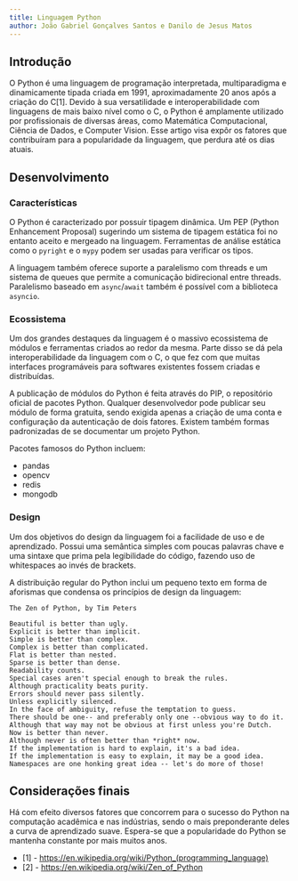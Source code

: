 ```yaml
---
title: Linguagem Python
author: João Gabriel Gonçalves Santos e Danilo de Jesus Matos
---
```


## Introdução

O Python é uma linguagem de programação interpretada, multiparadigma e dinamicamente tipada criada em 1991, aproximadamente 20 anos após a criação do C[1]. Devido à sua versatilidade e interoperabilidade com linguagens de mais baixo nível como o C, o Python é amplamente utilizado por profissionais de diversas áreas, como Matemática Computacional, Ciência de Dados, e Computer Vision. Esse artigo visa expôr os fatores que contribuíram para a popularidade da linguagem, que perdura até os dias atuais.

## Desenvolvimento

### Características

O Python é caracterizado por possuir tipagem dinâmica. Um PEP (Python Enhancement Proposal) sugerindo um sistema de tipagem estática foi no entanto aceito e mergeado na linguagem. Ferramentas de análise estática como o `pyright` e o `mypy` podem ser usadas para verificar os tipos.

A linguagem também oferece suporte a paralelismo com threads e um sistema de queues que permite a comunicação bidirecional entre threads. Paralelismo baseado em `async`/`await` também é possível com a biblioteca `asyncio`.

### Ecossistema

Um dos grandes destaques da linguagem é o massivo ecossistema de módulos e ferramentas criados ao redor da mesma. Parte disso se dá pela interoperabilidade da linguagem com o C, o que fez com que muitas interfaces programáveis para softwares existentes fossem criadas e distribuídas.

A publicação de módulos do Python é feita através do PIP, o repositório oficial de pacotes Python. Qualquer desenvolvedor pode publicar seu módulo de forma gratuita, sendo exigida apenas a criação de uma conta e configuração da autenticação de dois fatores. Existem também formas padronizadas de se documentar um projeto Python.

Pacotes famosos do Python incluem:

- pandas
- opencv
- redis
- mongodb

### Design

Um dos objetivos do design da linguagem foi a facilidade de uso e de aprendizado. Possui uma semântica simples com poucas palavras chave e uma sintaxe que prima pela legibilidade do código, fazendo uso de whitespaces ao invés de brackets.

A distribuição regular do Python inclui um pequeno texto em forma de aforismas que condensa os princípios de design da linguagem:

```
The Zen of Python, by Tim Peters

Beautiful is better than ugly.
Explicit is better than implicit.
Simple is better than complex.
Complex is better than complicated.
Flat is better than nested.
Sparse is better than dense.
Readability counts.
Special cases aren't special enough to break the rules.
Although practicality beats purity.
Errors should never pass silently.
Unless explicitly silenced.
In the face of ambiguity, refuse the temptation to guess.
There should be one-- and preferably only one --obvious way to do it.
Although that way may not be obvious at first unless you're Dutch.
Now is better than never.
Although never is often better than *right* now.
If the implementation is hard to explain, it's a bad idea.
If the implementation is easy to explain, it may be a good idea.
Namespaces are one honking great idea -- let's do more of those!
```

## Considerações finais

Há com efeito diversos fatores que concorrem para o sucesso do Python na computação acadêmica e nas indústrias, sendo o mais preponderante deles a curva de aprendizado suave. Espera-se que a popularidade do Python se mantenha constante por mais muitos anos.

- [1] - https://en.wikipedia.org/wiki/Python_(programming_language)
- [2] - https://en.wikipedia.org/wiki/Zen_of_Python
